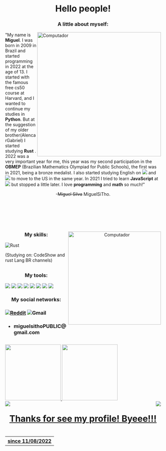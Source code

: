<h1 align="center">
  Hello people!
</h1>

<h3 align="center">
  A little about myself:
</h3>


<img src="https://user-images.githubusercontent.com/117781299/200963665-7788bff0-86f7-4a6d-890b-fb5a7c232dce.png" min-width="400px" max-width="460px" width="400px" align="right" alt="Computador"/>

<p align="left">
"My name is <strong>Miguel</strong>. I was born in 2009 in Brazil and started programming in 2022 at the age of 13. I started with the famous free cs50 course at Harvard, and I wanted to continue my studies in <strong>Python</strong>. But at the suggestion of my older brother(AlencarGabriel) I started studying <strong>Rust</strong> . 2022 was a very important year for me, this year was my second participation in the <strong>OBMEP</strong> (Brazilian Mathematics Olympiad for Public Schools), the first was in 2021, being a bronze medalist. I also started studying English on <img src="https://img.shields.io/badge/Duolingo-58CC02?style=for-the-badge&logo=Duolingo&logoColor=white"/> and <img src="https://img.shields.io/badge/YouTube-FF0000?style=for-the-badge&logo=youtube&logoColor=white"/> to move to the US in the same year. In 2021 I tried to learn <strong>JavaScript</strong> at <img src="https://img.shields.io/badge/Khan%20Academy-14BF96?style=for-the-badge&logo=Khan%20Academy&logoColor=white"/> but stopped a little later. I love <strong>programming</strong> and <strong>math</strong> so much!"
</p>

<p align="center">
  -<s>Miguel Silva</s> MiguelSiTho.
</p>

<br>
<br>
<br>
<br>

##
<div>
<p align="center">
  <img src="https://user-images.githubusercontent.com/117781299/200952878-79fe5269-d940-4952-be12-91fe0f6fd631.gif" min-width="300px" max-width="360px" width="300px" align="right" alt="Computador"> 
</p>

<h3 align="center">
  My skills:
</h3>
</div>

![Rust](https://img.shields.io/badge/Rust-000000?style=for-the-badge&logo=rust&logoColor=white) <br>
<p>(Studying on: CodeShow and rust Lang BR channels)</p>

##
<div>
  <h3 align="center">
    My tools:
  </h3>
  <img src="https://img.shields.io/badge/Krita-203759?style=for-the-badge&logo=krita&logoColor=EEF37B"/>
  <img src="https://img.shields.io/badge/Visual_Studio_Code-0078D4?style=for-the-badge&logo=visual%20studio%20code&logoColor=white"/>
  <img src="https://img.shields.io/badge/Opera-FF1B2D?style=for-the-badge&logo=Opera&logoColor=white"/>
  <img src="https://img.shields.io/badge/Windows-0078D6?style=for-the-badge&logo=windows&logoColor=white"/>
  <img src="https://img.shields.io/badge/starship-DD0B78?style=for-the-badge&logo=starship&logoColor=white"/>
  <img src=	https://img.shields.io/badge/Adobe%20Photoshop-31A8FF?style=for-the-badge&logo=Adobe%20Photoshop&logoColor=black/>
  <img src="https://img.shields.io/badge/Notion-000000?style=for-the-badge&logo=notion&logoColor=white"/>
  <img src="https://img.shields.io/badge/Xiaomi-%23FF6900.svg?style=for-the-badge&logo=xiaomi&logoColor=white"/>
</div
  
##
<div>
<h3 align="center">
  My social networks:
<h3>
  
[![Reddit](https://img.shields.io/badge/Reddit-FF4500?style=for-the-badge&logo=reddit&logoColor=white)](https://www.reddit.com/user/MiguelSiTho)
![Gmail](https://img.shields.io/badge/Gmail-D14836?style=for-the-badge&logo=gmail&logoColor=white) 
  <ul>
    <li><h4> miguelsithoPUBLIC@gmail.com </h4></li>
  </ul>
</div>
  
##
  
<div>
  <a href="https://github.com/MiguelSiTho">
  <img height="180em" src="https://github-readme-stats.vercel.app/api?username=MiguelSiTho&count_private=true&theme=cobalt&show_icons=true"/>
  <img height="180em" src="https://github-readme-stats.vercel.app/api/top-langs/?username=MiguelSiTho&theme=cobalt"/> <br>
  <img src="https://img.shields.io/github/followers/MiguelSiTho.svg?style=social&label=Follow&maxAge=2592000" align="left"/>
  <img src="https://komarev.com/ghpvc/?username=your-github-MiguelSiTho" align="right"/>
    
</div>
  
##
<div> 
  <h1 align="center"> Thanks for see my profile! Byeee!!!<h1>
</div>
<table>
  <th><strong>since 11/08/2022</strong></th>
</table>
